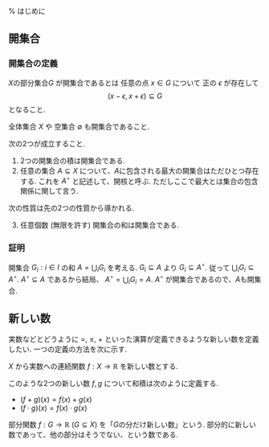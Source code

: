 % はじめに

## 開集合

### 開集合の定義

$X$の部分集合$G$ が開集合であるとは
任意の点 $x \in G$ について 正の $\epsilon$ が存在して
$$(x-\epsilon, x + \epsilon) \subseteq G$$
となること.

全体集合 $X$ や 空集合 $\emptyset$ も開集合であること.

次の2つが成立すること.

1. 2つの開集合の積は開集合である.
1. 任意の集合 $A \subseteq X$ について、$A$に包含される最大の開集合はただひとつ存在する.
これを $A^\circ$ と記述して、開核と呼ぶ.
ただしここで最大とは集合の包含関係に関して言う.

次の性質は先の2つの性質から導かれる.

3. 任意個数 (無限を許す) 開集合の和は開集合である.

### 証明

開集合 $G_i : i \in I$ の和 $A = \bigcup_i G_i$ を考える.
$G_i \subseteq A$ より
$G_i \subseteq A^\circ$.
従って
$\bigcup_i G_i \subseteq A^\circ$.
$A^\circ \subseteq A$
であるから結局、
$A^\circ = \bigcup_i G_i = A$.
$A^\circ$ が開集合であるので、$A$も開集合.

## 新しい数

実数などとどうように $=$, $\leq$, $+$ といった演算が定義できるような新しい数を定義したい.
一つの定義の方法を次に示す.

$X$ から実数への連続関数
$f: X \rightarrow \mathbb{R}$
を新しい数とする.

このような2つの新しい数 $f, g$ について和積は次のように定義する.

- $(f + g)(x) = f(x) + g(x)$
- $(f \cdot g)(x) = f(x) \cdot g(x)$

部分関数 $f: G \rightarrow \mathbb{R}$ ($G \subseteq X$)
を「$G$の分だけ新しい数」という.
部分的に新しい数であって、他の部分はそうでない、という数である.

